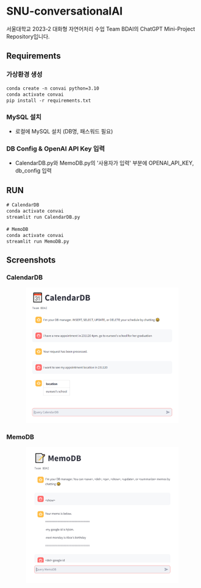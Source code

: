 # SNU-conversationalAI
서울대학교 2023-2 대화형 자연어처리 수업 Team BDAI의 ChatGPT Mini-Project Repository입니다.


## Requirements
### 가상환경 생성
```
conda create -n convai python=3.10
conda activate convai
pip install -r requirements.txt
```

### MySQL 설치
- 로컬에 MySQL 설치 (DB명, 패스워드 필요)

### DB Config & OpenAI API Key 입력
- CalendarDB.py와 MemoDB.py의 '사용자가 입력' 부분에 OPENAI_API_KEY, db_config 입력

## RUN
```
# CalendarDB
conda activate convai
streamlit run CalendarDB.py

# MemoDB
conda activate convai
streamlit run MemoDB.py
```

## Screenshots
### CalendarDB
<p align="center">
  <img src="images/CalendarDB.png" width="400">
</p>

### MemoDB
<p align="center">
  <img src="images/MemoDB.png" width="400">
</p>

